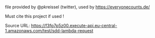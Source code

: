 file provided by @pkreissel (twitter), used by https://everyonecounts.de/

Must cite this project if used !

Source URL: https://f3fp7p5z00.execute-api.eu-central-1.amazonaws.com/test/sdd-lambda-request